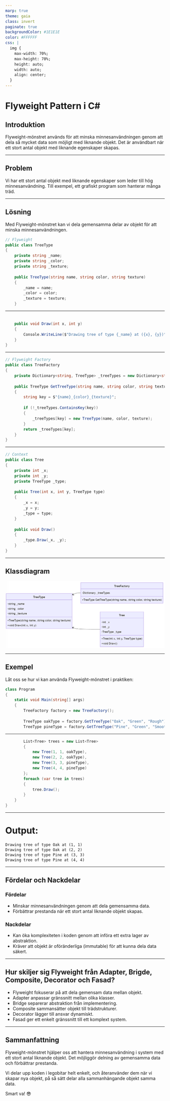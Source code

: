 ```yaml
---
marp: true
theme: gaia
class: invert
paginate: true
backgroundColor: #1E1E1E
color: #FFFFFF
css: |
  img {
    max-width: 70%;
    max-height: 70%;
    height: auto;
    width: auto;
    align: center;
  }
---
```


# Flyweight Pattern i C#

## Introduktion

Flyweight-mönstret används för att minska minnesanvändningen genom att dela så mycket data som möjligt med liknande objekt. Det är användbart när ett stort antal objekt med liknande egenskaper skapas.

---

## Problem

Vi har ett stort antal objekt med liknande egenskaper som leder till hög minnesanvändning. Till exempel, ett grafiskt program som hanterar många träd.

---

## Lösning

Med Flyweight-mönstret kan vi dela gemensamma delar av objekt för att minska minnesanvändningen.

```csharp
// Flyweight
public class TreeType
{
    private string _name;
    private string _color;
    private string _texture;

    public TreeType(string name, string color, string texture)
    {
        _name = name;
        _color = color;
        _texture = texture;
    }
```

----

```csharp

    public void Draw(int x, int y)
    {
        Console.WriteLine($"Drawing tree of type {_name} at ({x}, {y})");
    }
}
```

---

```csharp
// Flyweight Factory
public class TreeFactory
{
    private Dictionary<string, TreeType> _treeTypes = new Dictionary<string, TreeType>();

    public TreeType GetTreeType(string name, string color, string texture)
    {
        string key = $"{name}_{color}_{texture}";

        if (!_treeTypes.ContainsKey(key))
        {
            _treeTypes[key] = new TreeType(name, color, texture);
        }
        return _treeTypes[key];
    }
}
```

---

```csharp
// Context
public class Tree
{
    private int _x;
    private int _y;
    private TreeType _type;

    public Tree(int x, int y, TreeType type)
    {
        _x = x;
        _y = y;
        _type = type;
    }

    public void Draw()
    {
        _type.Draw(_x, _y);
    }
}
```

---

## Klassdiagram

![h:550](images/06_flyweight.png)

---

## Exempel

Låt oss se hur vi kan använda Flyweight-mönstret i praktiken:

```csharp
class Program
{
    static void Main(string[] args)
    {
        TreeFactory factory = new TreeFactory();

        TreeType oakType = factory.GetTreeType("Oak", "Green", "Rough");
        TreeType pineType = factory.GetTreeType("Pine", "Green", "Smooth");

```

---

```csharp
        List<Tree> trees = new List<Tree>
        {
            new Tree(1, 1, oakType),
            new Tree(2, 2, oakType),
            new Tree(3, 3, pineType),
            new Tree(4, 4, pineType)
        };
        foreach (var tree in trees)
        {
            tree.Draw();
        }
    }
}
```

---

# Output:

```
Drawing tree of type Oak at (1, 1)
Drawing tree of type Oak at (2, 2)
Drawing tree of type Pine at (3, 3)
Drawing tree of type Pine at (4, 4)
```

---

## Fördelar och Nackdelar

### Fördelar

- Minskar minnesanvändningen genom att dela gemensamma data.
- Förbättrar prestanda när ett stort antal liknande objekt skapas.

### Nackdelar

- Kan öka komplexiteten i koden genom att införa ett extra lager av abstraktion.
- Kräver att objekt är oföränderliga (immutable) för att kunna dela data säkert.

---

## Hur skiljer sig Flyweight från Adapter, Brigde, Composite, Decorator och Fasad?

- Flyweight fokuserar på att dela gemensam data mellan objekt.
- Adapter anpassar gränssnitt mellan olika klasser.
- Bridge separerar abstraktion från implementering.
- Composite sammansätter objekt till trädstrukturer.
- Decorator lägger till ansvar dynamiskt.
- Fasad ger ett enkelt gränssnitt till ett komplext system.

---

## Sammanfattning

Flyweight-mönstret hjälper oss att hantera minnesanvändning i system med ett stort antal liknande objekt. Det möjliggör delning av gemensamma data och förbättrar prestanda.

Vi delar upp koden i legobitar helt enkelt, och återanvänder dem när vi skapar nya objekt, på så sätt delar alla sammanhängande objekt samma data.

Smart va! 😎
